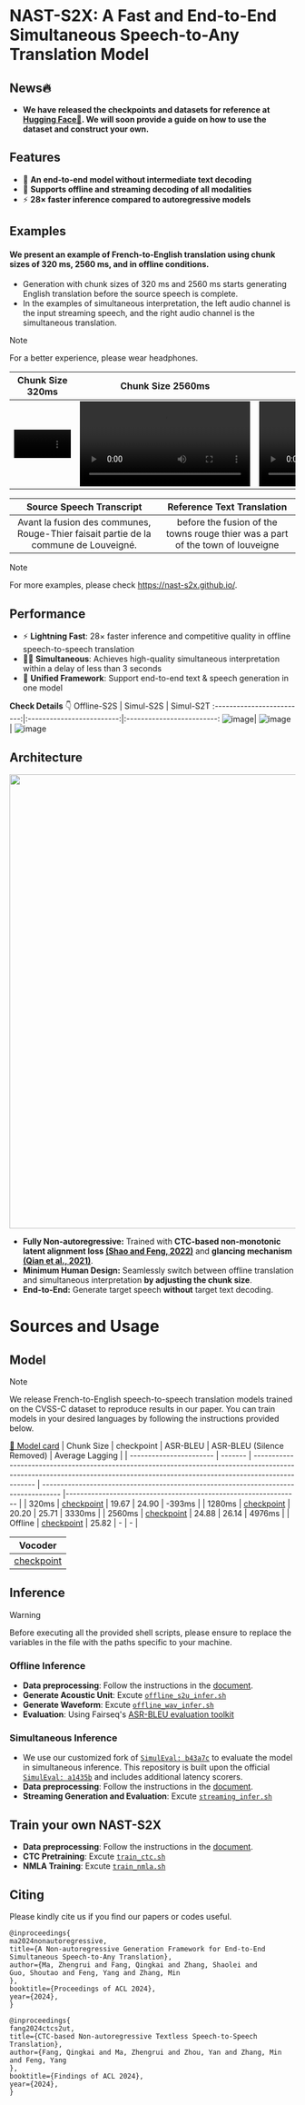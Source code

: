 # NAST-S2X: A Fast and End-to-End Simultaneous Speech-to-Any Translation Model
<!--<p align="center">
<img src="https://github.com/ictnlp/NAST-S2x/assets/43530347/02d6dea6-5887-459e-9938-bc510b6c850c"/>  
</p> -->

## News🔥
*  **We have released the checkpoints and datasets for reference at [Hugging Face🤗](https://huggingface.co/ICTNLP/NAST-S2X/tree/main). We will soon provide a guide on how to use the dataset and construct your own.**

## Features
* 🤖 **An end-to-end model without intermediate text decoding**
* 💪 **Supports offline and streaming decoding of all modalities**
* ⚡️ **28× faster inference compared to autoregressive models**

## Examples
#### We present an example of French-to-English translation using chunk sizes of 320 ms, 2560 ms, and in offline conditions.
* Generation with chunk sizes of 320 ms and 2560 ms starts generating English translation before the source speech is complete.
* In the examples of simultaneous interpretation, the left audio channel is the input streaming speech, and the right audio channel is the simultaneous translation.
> [!NOTE]
> For a better experience, please wear headphones.
  
Chunk Size 320ms            |  Chunk Size 2560ms |  Offline
:-------------------------:|:-------------------------: |:-------------------------:
<video src="https://github.com/ictnlp/NAST-S2x/assets/43530347/52f2d5c4-43ad-49cb-844f-09575ef048e0" width="100"></video>  |  <video src="https://github.com/ictnlp/NAST-S2x/assets/43530347/56475dee-1649-40d9-9cb6-9fe033f6bb32"></video> | <video src="https://github.com/ictnlp/NAST-S2x/assets/43530347/b6fb1d09-b418-45f0-84e9-e6ed3a2cea48"></video>

Source Speech Transcript            |  Reference Text Translation
:-------------------------:|:-------------------------:
Avant la fusion des communes, Rouge-Thier faisait partie de la commune de Louveigné.| before the fusion of the towns rouge thier was a part of the town of louveigne

> [!NOTE]
> For more examples, please check https://nast-s2x.github.io/.

## Performance

* ⚡️ **Lightning Fast**: 28× faster inference and competitive quality in offline speech-to-speech translation
* 👩‍💼 **Simultaneous**: Achieves high-quality simultaneous interpretation within a delay of less than 3 seconds
* 🤖 **Unified Framework**: Support end-to-end text & speech generation in one model
 
  
**Check Details** 👇
  Offline-S2S          |  Simul-S2S   |  Simul-S2T
:-------------------------:|:-------------------------:|:-------------------------:
![image](https://github.com/ictnlp/NAST-S2x/assets/43530347/abf6931f-c6be-4870-8f58-3a338e3b2b5c)| ![image](https://github.com/ictnlp/NAST-S2x/assets/43530347/9a57bf02-c606-4a78-af3e-1c0d1f25d27e) | ![image](https://github.com/ictnlp/NAST-S2x/assets/43530347/6ecfe401-770c-4dc0-9c50-e76a8c20b84b)




## Architecture
<p align="center">
<img src="https://github.com/ictnlp/NAST-S2x/assets/43530347/404cdd56-a9d9-4c10-96aa-64f0c7605248" width="800" />  
</p>

* **Fully Non-autoregressive:** Trained with **CTC-based non-monotonic latent alignment loss [(Shao and Feng, 2022)](https://arxiv.org/abs/2210.03953)** and **glancing mechanism [(Qian et al., 2021)](https://arxiv.org/abs/2008.07905)**.
* **Minimum Human Design:** Seamlessly switch between offline translation and simultaneous interpretation **by adjusting the chunk size**.
* **End-to-End:** Generate target speech **without** target text decoding.

# Sources and Usage
## Model
> [!NOTE]
> We release French-to-English speech-to-speech translation models trained on the CVSS-C dataset to reproduce results in our paper. You can train models in your desired languages by following the instructions provided below.

[🤗 Model card](https://huggingface.co/ICTNLP/NAST-S2X)
| Chunk Size | checkpoint | ASR-BLEU | ASR-BLEU (Silence Removed) | Average Lagging                                                                             |
| ----------------------- | ------- | ------------------------------------------------------------------------------------------------------------------------------------------------------------------------------ | ----------------------------------------------------------------------------------- |---------------------------------------------------------------- |
| 320ms    |  [checkpoint](https://huggingface.co/ICTNLP/NAST-S2X/blob/main/chunk_320ms.pt) | 19.67 |  24.90 | -393ms  |
| 1280ms    | [checkpoint](https://huggingface.co/ICTNLP/NAST-S2X/blob/main/chunk_1280ms.pt) | 20.20 | 25.71 | 3330ms |
| 2560ms    | [checkpoint](https://huggingface.co/ICTNLP/NAST-S2X/blob/main/chunk_2560ms.pt) | 24.88 | 26.14 |  4976ms  |
| Offline    | [checkpoint](https://huggingface.co/ICTNLP/NAST-S2X/blob/main/Offline.pt) | 25.82 | -  | -   |

| Vocoder |
| --- |
| [checkpoint](https://huggingface.co/ICTNLP/NAST-S2X/tree/main/vocoder)|

## Inference
> [!WARNING]
> Before executing all the provided shell scripts, please ensure to replace the variables in the file with the paths specific to your machine.

### Offline Inference
* **Data preprocessing**: Follow the instructions in the [document](https://github.com/ictnlp/NAST-S2x/blob/main/Preprocessing.md).
* **Generate Acoustic Unit**: Excute [``offline_s2u_infer.sh``](https://github.com/ictnlp/NAST-S2x/blob/main/test_scripts/offline_s2u_infer.sh)
* **Generate Waveform**: Excute [``offline_wav_infer.sh``](https://github.com/ictnlp/NAST-S2x/blob/main/test_scripts/offline_wav_infer.sh)
* **Evaluation**: Using Fairseq's [ASR-BLEU evaluation toolkit](https://github.com/facebookresearch/fairseq/tree/main/examples/speech_to_speech/asr_bleu)
### Simultaneous Inference
* We use our customized fork of [``SimulEval: b43a7c``](https://github.com/Paulmzr/SimulEval/tree/b43a7c7a9f20bb4c2ff48cf1bc573b4752d7081e) to evaluate the model in simultaneous inference.  This repository is built upon the official [``SimulEval: a1435b``](https://github.com/facebookresearch/SimulEval/tree/a1435b65331cac9d62ea8047fe3344153d7e7dac) and includes additional latency scorers.
* **Data preprocessing**: Follow the instructions in the [document](https://github.com/ictnlp/NAST-S2x/blob/main/Preprocessing.md).
* **Streaming Generation and Evaluation**: Excute [``streaming_infer.sh``](https://github.com/ictnlp/NAST-S2x/blob/main/test_scripts/streaming_infer.sh)

## Train your own NAST-S2X
* **Data preprocessing**: Follow the instructions in the [document](https://github.com/ictnlp/NAST-S2x/blob/main/Preprocessing.md).
* **CTC Pretraining**: Excute [``train_ctc.sh``](https://github.com/ictnlp/NAST-S2x/blob/main/train_scripts/train_ctc.sh)
* **NMLA Training**: Excute [``train_nmla.sh``](https://github.com/ictnlp/NAST-S2x/blob/main/train_scripts/train_nmla.sh)

## Citing

Please kindly cite us if you find our papers or codes useful.

```
@inproceedings{
ma2024nonautoregressive,
title={A Non-autoregressive Generation Framework for End-to-End Simultaneous Speech-to-Any Translation},
author={Ma, Zhengrui and Fang, Qingkai and Zhang, Shaolei and Guo, Shoutao and Feng, Yang and Zhang, Min
},
booktitle={Proceedings of ACL 2024},
year={2024},
}

@inproceedings{
fang2024ctcs2ut,
title={CTC-based Non-autoregressive Textless Speech-to-Speech Translation},
author={Fang, Qingkai and Ma, Zhengrui and Zhou, Yan and Zhang, Min and Feng, Yang
},
booktitle={Findings of ACL 2024},
year={2024},
}
```




